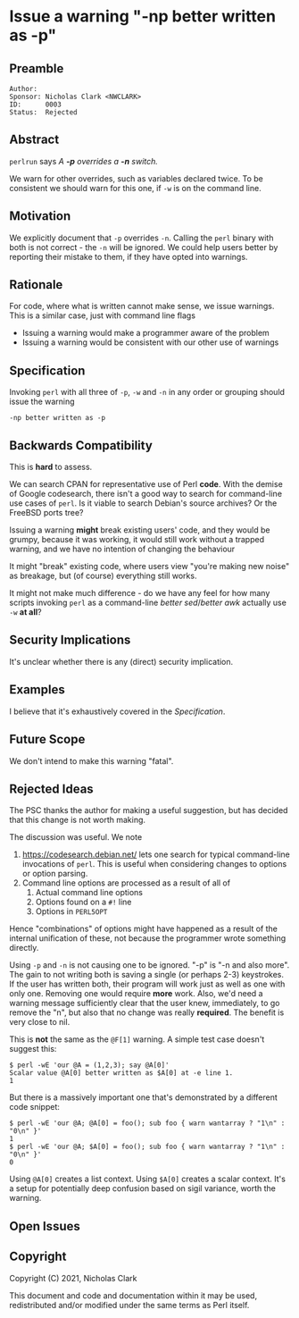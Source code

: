 # Issue a warning "-np better written as -p"

## Preamble

    Author:  
    Sponsor: Nicholas Clark <NWCLARK>
    ID:      0003
    Status:  Rejected

## Abstract

`perlrun` says *A **-p** overrides a **-n** switch.*

We warn for other overrides, such as variables declared twice. To be consistent we should warn for this one, if `-w` is on the command line.

## Motivation

We explicitly document that `-p` overrides `-n`. Calling the `perl` binary with both is not correct - the `-n` will be ignored. We could help users better by reporting their mistake to them, if they have opted into warnings.

## Rationale

For code, where what is written cannot make sense, we issue warnings. This is a similar case, just with command line flags

* Issuing a warning would make a programmer aware of the problem
* Issuing a warning would be consistent with our other use of warnings

## Specification

Invoking `perl` with all three of `-p`, `-w` and `-n` in any order or grouping should issue the warning

    -np better written as -p

## Backwards Compatibility

This is **hard** to assess.

We can search CPAN for representative use of Perl **code**. With the demise of Google codesearch, there isn't a good way to search for command-line use cases of `perl`. Is it viable to search Debian's source archives? Or the FreeBSD ports tree?

Issuing a warning **might** break existing users' code, and they would be grumpy, because it was working, it would still work without a trapped warning, and we have no intention of changing the behaviour

It might "break" existing code, where users view "you're making new noise" as breakage, but (of course) everything still works.

It might not make much difference - do we have any feel for how many scripts invoking `perl` as a command-line *better sed*/*better awk* actually use `-w` **at all**?

## Security Implications

It's unclear whether there is any (direct) security implication.

## Examples

I believe that it's exhaustively covered in the *Specification*.

## Future Scope

We don't intend to make this warning "fatal".

## Rejected Ideas

The PSC thanks the author for making a useful suggestion, but has decided that this change is not worth making.

The discussion was useful. We note

1) https://codesearch.debian.net/ lets one search for typical command-line invocations of `perl`. This is useful when considering changes to options or option parsing.
2) Command line options are processed as a result of all of
   1) Actual command line options
   2) Options found on a `#!` line
   3) Options in `PERL5OPT`

Hence "combinations" of options might have happened as a result of the internal unification of these, not because the programmer wrote something directly.

Using `-p` and `-n` is not causing one to be ignored.  "-p" is "-n and also more". The gain to not writing both is saving a single (or perhaps 2-3) keystrokes. If the user has written both, their program will work just as well as one with only one. Removing one would require **more** work. Also, we'd need a warning message sufficiently clear that the user knew, immediately, to go remove the "n", but also that no change was really **required**. The benefit is very close to nil.

This is **not** the same as the `@F[1]` warning. A simple test case doesn't suggest this:

    $ perl -wE 'our @A = (1,2,3); say @A[0]'
    Scalar value @A[0] better written as $A[0] at -e line 1.
    1

But there is a massively important one that's demonstrated by a different code snippet:

    $ perl -wE 'our @A; @A[0] = foo(); sub foo { warn wantarray ? "1\n" : "0\n" }'
    1
    $ perl -wE 'our @A; $A[0] = foo(); sub foo { warn wantarray ? "1\n" : "0\n" }'
    0

Using `@A[0]` creates a list context. Using `$A[0]` creates a scalar context. It's a setup for potentially deep confusion based on sigil variance, worth the warning.

## Open Issues

## Copyright

Copyright (C) 2021, Nicholas Clark

This document and code and documentation within it may be used, redistributed and/or modified under the same terms as Perl itself.
